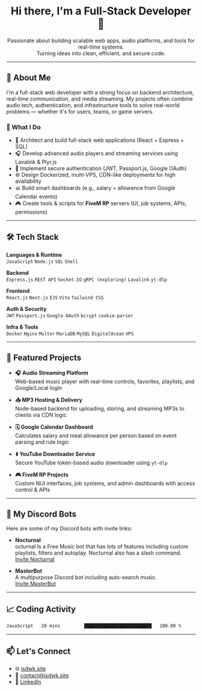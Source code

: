 <h1 align="center">Hi there, I'm a Full-Stack Developer 👋</h1>

<p align="center">
  Passionate about building scalable web apps, audio platforms, and tools for real-time systems.
  <br>
  Turning ideas into clean, efficient, and secure code.
</p>

---

## 🚀 About Me

I'm a full-stack web developer with a strong focus on backend architecture, real-time communication, and media streaming. My projects often combine audio tech, authentication, and infrastructure tools to solve real-world problems — whether it's for users, teams, or game servers.

### 💼 What I Do
- 🧠 Architect and build full-stack web applications (React + Express + SQL)
- 🎧 Develop advanced audio players and streaming services using Lavalink & Plyr.js
- 🔐 Implement secure authentication (JWT, Passport.js, Google OAuth)
- ⚙️ Design Dockerized, multi-VPS, CDN-like deployments for high availability
- 📊 Build smart dashboards (e.g., salary + allowance from Google Calendar events)
- 🎮 Create tools & scripts for **FiveM RP** servers (UI, job systems, APIs, permissions)

---

## 🛠 Tech Stack

**Languages & Runtime**  
`JavaScript` `Node.js` `SQL` `Shell`

**Backend**  
`Express.js` `REST API` `Socket.IO` `gRPC (exploring)` `Lavalink` `yt-dlp`

**Frontend**  
`React.js` `Next.js` `EJS` `Vite` `Tailwind CSS`

**Auth & Security**  
`JWT` `Passport.js` `Google OAuth` `bcrypt` `cookie-parser`

**Infra & Tools**  
`Docker` `Nginx` `Multer` `MariaDB` `MySQL` `DigitalOcean` `VPS`  

---

## 📌 Featured Projects

- **🎧 Audio Streaming Platform**  
  Web-based music player with real-time controls, favorites, playlists, and Google/Local login

- **📥 MP3 Hosting & Delivery**  
  Node-based backend for uploading, storing, and streaming MP3s to clients via CDN logic

- **🗓 Google Calendar Dashboard**  
  Calculates salary and meal allowance per person based on event parsing and rule logic

- **⬇️ YouTube Downloader Service**  
  Secure YouTube token-based audio downloader using `yt-dlp`

- **🎮 FiveM RP Projects**  
  Custom NUI interfaces, job systems, and admin dashboards with access control & APIs

---

## 🤖 My Discord Bots

Here are some of my Discord bots with invite links:

- **Nocturnal**  
  octurnal Is a Free Music bot that has lots of features including custom playlists, filters and autoplay. Nocturnal also has a slash command.  
  [Invite Nocturnal](https://discord.com/api/oauth2/authorize?client_id=531091404584124416&permissions=275011431873&scope=bot%20applications.commands)

- **MasterBot**  
  A multipurpose Discord bot including auto-search music.  
  [Invite MasterBot](https://discord.com/api/oauth2/authorize?client_id=547036964520591360&permissions=275011431873&scope=bot%20applications.commands)

---

## 📈 Coding Activity

<p align="center">
<!--START_SECTION:waka-->

```txt
JavaScript   20 mins         █████████████████████████   100.00 %
```

<!--END_SECTION:waka-->
</p>

---

## 📫 Let's Connect

- 🌐 [isdwk.site](https://isdwk.site)
- 📧 contact@isdwk.site
- 💼 [LinkedIn](https://www.linkedin.com/in/isdwk-7b929b33a)

